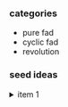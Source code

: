 
### categories

* pure fad
* cyclic fad
* revolution

### seed ideas
 
<details><summary>item 1</summary>
<p>
static vs dynamic types
</p>
</details>
